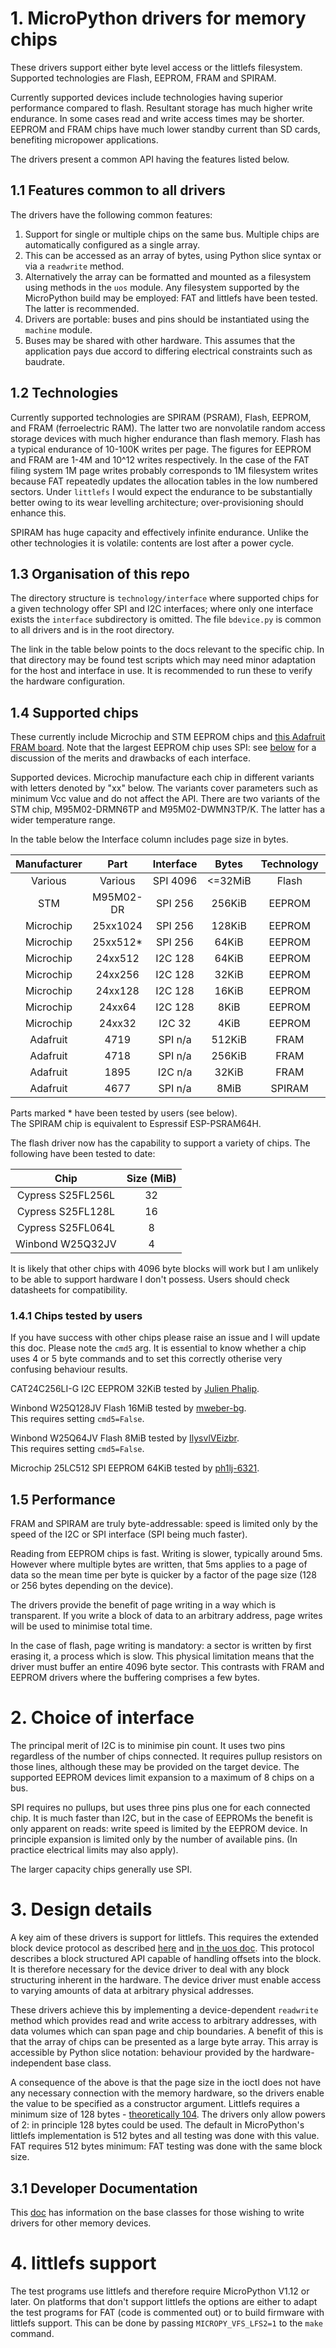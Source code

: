 # 1. MicroPython drivers for memory chips

These drivers support either byte level access or the littlefs filesystem.
Supported technologies are Flash, EEPROM, FRAM and SPIRAM.

Currently supported devices include technologies having superior performance
compared to flash. Resultant storage has much higher write endurance. In some
cases read and write access times may be shorter. EEPROM and FRAM chips have
much lower standby current than SD cards, benefiting micropower applications.

The drivers present a common API having the features listed below.

## 1.1 Features common to all drivers

The drivers have the following common features:
 1. Support for single or multiple chips on the same bus. Multiple chips are
 automatically configured as a single array.
 2. This can be accessed as an array of bytes, using Python slice syntax or via
 a `readwrite` method.
 3. Alternatively the array can be formatted and mounted as a filesystem using
 methods in the `uos` module. Any filesystem supported by the MicroPython build
 may be employed: FAT and littlefs have been tested. The latter is recommended.
 4. Drivers are portable: buses and pins should be instantiated using the
 `machine` module.
 5. Buses may be shared with other hardware. This assumes that the application
 pays due accord to differing electrical constraints such as baudrate.

## 1.2 Technologies

Currently supported technologies are SPIRAM (PSRAM), Flash, EEPROM, and FRAM
(ferroelectric RAM). The latter two are nonvolatile random access storage
devices with much higher endurance than flash memory. Flash has a typical
endurance of 10-100K writes per page. The figures for EEPROM and FRAM are 1-4M
and 10^12 writes respectively. In the case of the FAT filing system 1M page
writes probably corresponds to 1M filesystem writes because FAT repeatedly
updates the allocation tables in the low numbered sectors. Under `littlefs` I
would expect the endurance to be substantially better owing to its wear
levelling architecture; over-provisioning should enhance this.

SPIRAM has huge capacity and effectively infinite endurance. Unlike the other
technologies it is volatile: contents are lost after a power cycle.

## 1.3 Organisation of this repo

The directory structure is `technology/interface` where supported chips for a
given technology offer SPI and I2C interfaces; where only one interface exists
the `interface` subdirectory is omitted. The file `bdevice.py` is common to all
drivers and is in the root directory.

The link in the table below points to the docs relevant to the specific chip.
In that directory may be found test scripts which may need minor adaptation for
the host and interface in use. It is recommended to run these to verify the
hardware configuration.

## 1.4 Supported chips

These currently include Microchip and STM EEPROM chips and
[this Adafruit FRAM board](http://www.adafruit.com/product/1895). Note that the
largest EEPROM chip uses SPI: see [below](./README.md#2-choice-of-interface)
for a discussion of the merits and drawbacks of each interface.

Supported devices. Microchip manufacture each chip in different variants with
letters denoted by "xx" below. The variants cover parameters such as minimum
Vcc value and do not affect the API. There are two variants of the STM chip,
M95M02-DRMN6TP and M95M02-DWMN3TP/K. The latter has a wider temperature range.

In the table below the Interface column includes page size in bytes.  

| Manufacturer | Part      | Interface | Bytes   | Technology | Docs                          |
|:------------:|:---------:|:---------:|:-------:|:----------:|:-----------------------------:|
| Various      | Various   | SPI 4096  | <=32MiB |   Flash    | [FLASH.md](./flash/FLASH.md)  |
| STM          | M95M02-DR | SPI 256   | 256KiB  |   EEPROM   | [SPI.md](./eeprom/spi/SPI.md) |
| Microchip    | 25xx1024  | SPI 256   | 128KiB  |   EEPROM   | [SPI.md](./eeprom/spi/SPI.md) |
| Microchip    | 25xx512*  | SPI 256   |  64KiB  |   EEPROM   | [SPI.md](./eeprom/spi/SPI.md) |
| Microchip    | 24xx512   | I2C 128   |  64KiB  |   EEPROM   | [I2C.md](./eeprom/i2c/I2C.md) |
| Microchip    | 24xx256   | I2C 128   |  32KiB  |   EEPROM   | [I2C.md](./eeprom/i2c/I2C.md) |
| Microchip    | 24xx128   | I2C 128   |  16KiB  |   EEPROM   | [I2C.md](./eeprom/i2c/I2C.md) |
| Microchip    | 24xx64    | I2C 128   |   8KiB  |   EEPROM   | [I2C.md](./eeprom/i2c/I2C.md) |
| Microchip    | 24xx32    | I2C 32    |   4KiB  |   EEPROM   | [I2C.md](./eeprom/i2c/I2C.md) |
| Adafruit     | 4719      | SPI n/a   | 512KiB  |   FRAM     | [FRAM_SPI.md](./fram/FRAM_SPI.md) |
| Adafruit     | 4718      | SPI n/a   | 256KiB  |   FRAM     | [FRAM_SPI.md](./fram/FRAM_SPI.md) |
| Adafruit     | 1895      | I2C n/a   |  32KiB  |   FRAM     | [FRAM.md](./fram/FRAM.md)     |
| Adafruit     | 4677      | SPI n/a   |   8MiB  |   SPIRAM   | [SPIRAM.md](./spiram/SPIRAM.md) |

Parts marked * have been tested by users (see below).  
The SPIRAM chip is equivalent to Espressif ESP-PSRAM64H.

The flash driver now has the capability to support a variety of chips. The
following have been tested to date:

| Chip              | Size (MiB) |
|:-----------------:|:----------:|
| Cypress S25FL256L | 32         |
| Cypress S25FL128L | 16         |
| Cypress S25FL064L |  8         |
| Winbond W25Q32JV  |  4         |


It is likely that other chips with 4096 byte blocks will work but I am unlikely
to be able to support hardware I don't possess. Users should check datasheets
for compatibility.

### 1.4.1 Chips tested by users

If you have success with other chips please raise an issue and I will update
this doc. Please note the `cmd5` arg. It is essential to know whether a chip
uses 4 or 5 byte commands and to set this correctly otherise very confusing
behaviour results.

CAT24C256LI-G I2C EEPROM 32KiB tested by
[Julien Phalip](https://github.com/peterhinch/micropython_eeprom/issues/6#issuecomment-825801065).

Winbond W25Q128JV Flash 16MiB tested by
[mweber-bg](https://github.com/peterhinch/micropython_eeprom/issues/8#issuecomment-917603913).  
This requires setting `cmd5=False`.

Winbond W25Q64JV Flash 8MiB tested by
[IlysvlVEizbr](https://github.com/peterhinch/micropython_eeprom/issues/17).  
This requires setting `cmd5=False`.

Microchip 25LC512 SPI EEPROM 64KiB tested by
[ph1lj-6321](https://github.com/peterhinch/micropython_eeprom/issues/10).

## 1.5 Performance

FRAM and SPIRAM are truly byte-addressable: speed is limited only by the speed
of the I2C or SPI interface (SPI being much faster).

Reading from EEPROM chips is fast. Writing is slower, typically around 5ms.
However where multiple bytes are written, that 5ms applies to a page of data so
the mean time per byte is quicker by a factor of the page size (128 or 256
bytes depending on the device).

The drivers provide the benefit of page writing in a way which is transparent.
If you write a block of data to an arbitrary address, page writes will be used
to minimise total time.

In the case of flash, page writing is mandatory: a sector is written by first
erasing it, a process which is slow. This physical limitation means that the
driver must buffer an entire 4096 byte sector. This contrasts with FRAM and
EEPROM drivers where the buffering comprises a few bytes.

# 2. Choice of interface

The principal merit of I2C is to minimise pin count. It uses two pins
regardless of the number of chips connected. It requires pullup resistors on
those lines, although these may be provided on the target device. The
supported EEPROM devices limit expansion to a maximum of 8 chips on a bus.

SPI requires no pullups, but uses three pins plus one for each connected chip.
It is much faster than I2C, but in the case of EEPROMs the benefit is only
apparent on reads: write speed is limited by the EEPROM device. In principle
expansion is limited only by the number of available pins. (In practice
electrical limits may also apply).

The larger capacity chips generally use SPI.

# 3. Design details

A key aim of these drivers is support for littlefs. This requires the extended
block device protocol as described
[here](http://docs.micropython.org/en/latest/reference/filesystem.html) and
[in the uos doc](http://docs.micropython.org/en/latest/library/os.html).
This protocol describes a block structured API capable of handling offsets into
the block. It is therefore necessary for the device driver to deal with any
block structuring inherent in the hardware. The device driver must enable
access to varying amounts of data at arbitrary physical addresses.

These drivers achieve this by implementing a device-dependent `readwrite`
method which provides read and write access to arbitrary addresses, with data
volumes which can span page and chip boundaries. A benefit of this is that the
array of chips can be presented as a large byte array. This array is accessible
by Python slice notation: behaviour provided by the hardware-independent base
class.

A consequence of the above is that the page size in the ioctl does not have any
necessary connection with the memory hardware, so the drivers enable the value
to be specified as a constructor argument. Littlefs requires a minimum size of
128 bytes - 
[theoretically 104](https://github.com/ARMmbed/littlefs/blob/master/DESIGN.md).
The drivers only allow powers of 2: in principle 128 bytes could be used. The
default in MicroPython's littlefs implementation is 512 bytes and all testing
was done with this value. FAT requires 512 bytes minimum: FAT testing was done
with the same block size.

## 3.1 Developer Documentation

This [doc](./BASE_CLASSES.md) has information on the base classes for those
wishing to write drivers for other memory devices.

# 4. littlefs support

The test programs use littlefs and therefore require MicroPython V1.12 or
later. On platforms that don't support littlefs the options are either to adapt
the test programs for FAT (code is commented out) or to build firmware with
littlefs support. This can be done by passing `MICROPY_VFS_LFS2=1` to the
`make` command.

